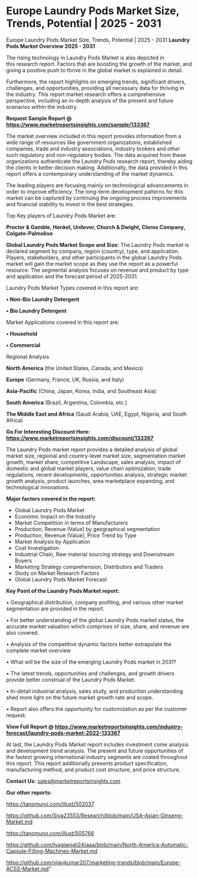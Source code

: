 # Europe Laundry Pods Market Size, Trends, Potential | 2025 - 2031
Europe Laundry Pods Market Size, Trends, Potential | 2025 - 2031
<Strong> Laundry Pods Market Overview 2025 - 2031</strong>

The rising technology in Laundry Pods Market is also depicted in this research report. Factors that are boosting the growth of the market, and giving a positive push to thrive in the global market is explained in detail.

Furthermore, the report highlights on emerging trends, significant drivers, challenges, and opportunities, providing all necessary data for thriving in the industry. This report market research offers a comprehensive perspective, including an in-depth analysis of the present and future scenarios within the industry.

<strong>Request Sample Report @ <a href=https://www.marketreportsinsights.com/sample/133367>https://www.marketreportsinsights.com/sample/133367</a></strong>

The market overview included in this report provides information from a wide range of resources like government organizations, established companies, trade and industry associations, industry brokers and other such regulatory and non-regulatory bodies. The data acquired from these organizations authenticate the Laundry Pods research report, thereby aiding the clients in better decision making. Additionally, the data provided in this report offers a contemporary understanding of the market dynamics.

The leading players are focusing mainly on technological advancements in order to improve efficiency. The long-term development patterns for this market can be captured by continuing the ongoing process improvements and financial stability to invest in the best strategies.

Top Key players of Laundry Pods Market are:

<strong>Procter & Gamble, Henkel, Unilever, Church & Dwight, Clorox Company, Colgate-Palmolive</strong>

<strong><b>Global Laundry Pods Market Scope and Size:</b></strong>
The Laundry Pods market is declared segment by company, region (country), type, and application. Players, stakeholders, and other participants in the global Laundry Pods market will gain the market scope as they use the report as a powerful resource. The segmental analysis focuses on revenue and product by type and application and the forecast period of 2025-2031.

Laundry Pods Market Types covered in this report are:

<strong>• Non-Bio Laundry Detergent

• Bio Laundry Detergent</strong>

Market Applications covered in this report are:

<strong>• Household

• Commercial</strong> 

Regional Analysis

<strong>North America</strong> (the United States, Canada, and Mexico)

<strong>Europe</strong> (Germany, France, UK, Russia, and Italy)

<strong>Asia-Pacific</strong> (China, Japan, Korea, India, and Southeast Asia)

<strong>South America</strong> (Brazil, Argentina, Colombia, etc.)

<strong>The Middle East and Africa</strong> (Saudi Arabia, UAE, Egypt, Nigeria, and South Africa)

<strong>Go For Interesting Discount Here: <a href=https://www.marketreportsinsights.com/discount/133367>https://www.marketreportsinsights.com/discount/133367</a></strong>

The Laundry Pods market report provides a detailed analysis of global market size, regional and country-level market size, segmentation market growth, market share, competitive Landscape, sales analysis, impact of domestic and global market players, value chain optimization, trade regulations, recent developments, opportunities analysis, strategic market growth analysis, product launches, area marketplace expanding, and technological innovations.

<strong><b>Major factors covered in the report:</b></strong>
<ul>
  <li>Global Laundry Pods Market </li>
  <li>Economic Impact on the Industry</li>
  <li>Market Competition in terms of Manufacturers</li>
  <li>Production, Revenue (Value) by geographical segmentation</li>
  <li>Production, Revenue (Value), Price Trend by Type</li>
  <li>Market Analysis by Application</li>
  <li>Cost Investigation</li>
  <li>Industrial Chain, Raw material sourcing strategy and Downstream Buyers</li>
  <li>Marketing Strategy comprehension, Distributors and Traders</li>
  <li>Study on Market Research Factors</li>
  <li>Global Laundry Pods Market Forecast</li>
</ul>

<strong><b>Key Point of the Laundry Pods Market report:</b></strong>

• Geographical distribution, company profiling, and various other market segmentation are provided in the report.

• For better understanding of the global Laundry Pods market status, the accurate market valuation which comprises of size, share, and revenue are also covered.

• Analysis of the competitive dynamic factors better extrapolate the complete market overview

• What will be the size of the emerging Laundry Pods market in 2031?

• The latest trends, opportunities and challenges, and growth drivers provide better construal of the Laundry Pods Market.

• In-detail industrial analysis, sales study, and production understanding shed more light on the future market growth rate and scope.

• Report also offers the opportunity for customization as per the customer request.

<strong><b>View Full Report @ <a href=https://www.marketreportsinsights.com/industry-forecast/laundry-pods-market-2022-133367>https://www.marketreportsinsights.com/industry-forecast/laundry-pods-market-2022-133367</a></b></strong>


At last, the Laundry Pods Market report includes investment come analysis and development trend analysis. The present and future opportunities of the fastest growing international industry segments are coated throughout this report. This report additionally presents product specification, manufacturing method, and product cost structure, and price structure.

<strong>Contact Us:</strong>
sales@marketreportsinsights.com

<strong>Our other reports:</strong>

<a href=https://tanomuno.com/illust/502037>https://tanomuno.com/illust/502037</a>

<a href=https://github.com/Siya23553/Research/blob/main/USA-Asian-Ginseng-Market.md>https://github.com/Siya23553/Research/blob/main/USA-Asian-Ginseng-Market.md</a>

<a href=https://tanomuno.com/illust/505766>https://tanomuno.com/illust/505766</a>

<a href=https://github.com/tyagianjali24/aaa/blob/main/North-America-Automatic-Capsule-Filling-Machines-Market.md>https://github.com/tyagianjali24/aaa/blob/main/North-America-Automatic-Capsule-Filling-Machines-Market.md</a>

<a href=https://github.com/vijaykumar207/marketing-trands/blob/main/Europe-ACSS-Market.md>https://github.com/vijaykumar207/marketing-trands/blob/main/Europe-ACSS-Market.md</a>"
